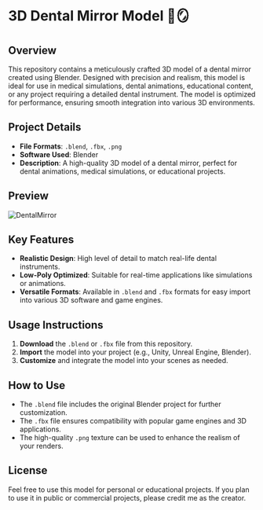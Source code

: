# 3D Dental Mirror Model 🦷🪞

## Overview
This repository contains a meticulously crafted 3D model of a dental mirror created using Blender. Designed with precision and realism, this model is ideal for use in medical simulations, dental animations, educational content, or any project requiring a detailed dental instrument. The model is optimized for performance, ensuring smooth integration into various 3D environments.

## Project Details
- **File Formats**: `.blend`, `.fbx`, `.png`
- **Software Used**: Blender
- **Description**: A high-quality 3D model of a dental mirror, perfect for dental animations, medical simulations, or educational projects.

## Preview

![DentalMirror](https://github.com/user-attachments/assets/72c3e945-803d-4502-8bd0-edcc71909399)

## Key Features
- **Realistic Design**: High level of detail to match real-life dental instruments.
- **Low-Poly Optimized**: Suitable for real-time applications like simulations or animations.
- **Versatile Formats**: Available in `.blend` and `.fbx` formats for easy import into various 3D software and game engines.

## Usage Instructions
1. **Download** the `.blend` or `.fbx` file from this repository.
2. **Import** the model into your project (e.g., Unity, Unreal Engine, Blender).
3. **Customize** and integrate the model into your scenes as needed.

## How to Use
- The `.blend` file includes the original Blender project for further customization.
- The `.fbx` file ensures compatibility with popular game engines and 3D applications.
- The high-quality `.png` texture can be used to enhance the realism of your renders.

## License
Feel free to use this model for personal or educational projects. If you plan to use it in public or commercial projects, please credit me as the creator.
